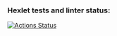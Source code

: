 ### Hexlet tests and linter status:
[![Actions Status](https://github.com/VladimirMastepanov/frontend-project-12/actions/workflows/hexlet-check.yml/badge.svg)](https://github.com/VladimirMastepanov/frontend-project-12/actions)